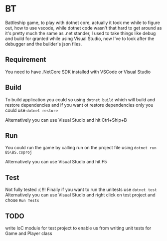 # BT
Battleship game, to play with dotnet core, actually it took me while to figure out, how to use vscode, while dotnet code wasn't that hard to get around as it's pretty much the same as .net stander, I used to take things like debug and build for granted while using Visual Studio, now I've to look after the debugger and the builder's json files. 


## Requirement 
You need to have .NetCore SDK installed with VSCode or Visual Studio 

## Build
To build application you could so using `dotnet build`  which will build and restore dependencies and if you want ot restore dependencies only you could use `dotnet restore` 

Alternatively you can use Visual Studio and hit Ctrl+Ship+B

## Run 
You could run the game by calling run on the project file using `dotnet run BS\BS.csproj`

Alternatively you can use Visual Studio and hit F5

## Test
Not fully tested :( !!!
Finally if you want to run the unitests use `dotnet test`
Alternatively you can use Visual Studio and right click on test project and chose `Run Tests`



## TODO
write IoC module for test project to enable us from writing unit tests for Game and Player class
